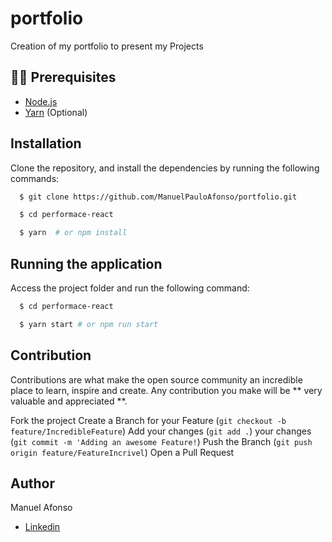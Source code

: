 # portfolio


Creation of my portfolio to present my Projects

## ✋🏻 Prerequisites

- [Node.js](https://nodejs.org/en/)
- [Yarn](https://yarnpkg.com/pt-BR/docs/install) (Optional)

## Installation

Clone the repository, and install the dependencies by running the following commands:

```sh
  $ git clone https://github.com/ManuelPauloAfonso/portfolio.git
```

```sh
  $ cd performace-react
```

```sh
  $ yarn  # or npm install
```

## Running the application

Access the project folder and run the following command:

```sh
  $ cd performace-react
```

```sh
  $ yarn start # or npm run start
```

## Contribution

Contributions are what make the open source community an incredible place to learn, inspire and create. Any contribution you make will be ** very valuable and appreciated **.

 Fork the project
Create a Branch for your Feature (`git checkout -b feature/IncredibleFeature`)
Add your changes (`git add .`)
your changes (`git commit -m 'Adding an awesome Feature!`)
Push the Branch (`git push origin feature/FeatureIncrivel`)
Open a Pull Request

## Author

Manuel Afonso

- [Linkedin](http://linkedin.com/in/manuel-afonso-a868b1201/)

